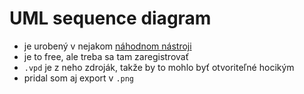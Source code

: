 # UML sequence diagram
- je urobený v nejakom [náhodnom nástroji](https://online.visual-paradigm.com/)
- je to free, ale treba sa tam zaregistrovať
- `.vpd` je z neho zdroják, takže by to mohlo byť otvoriteľné hocikým
- pridal som aj export v `.png`
